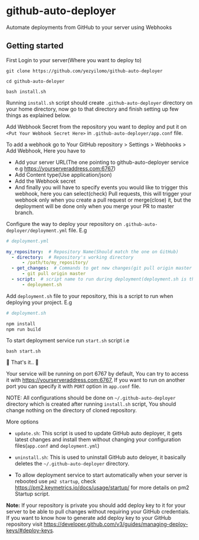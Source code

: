 # github-auto-deployer
Automate deployments from GitHub to your server using Webhooks

## Getting started
First Login to your server(Where you want to deploy to)

`git clone https://github.com/yezyilomo/github-auto-deployer`

`cd github-auto-deloyer`

`bash install.sh`

Running `install.sh` script should create `.github-auto-deployer` directory on your home directory, now go to that directory and finish setting up few things as explained below.

Add Webhook Secret from the repository you want to deploy and put it on `<Put Your Webhook Secret Here>`  in `.github-auto-deployer/app.conf` file.

To add a webhook go to Your GitHub repository > Settings > Webhooks > Add Webhook, Here you have to 
- Add your server URL(The one pointing to github-auto-deployer service e.g https://yourserveraddress.com:6767)
- Add Content type(Use application/json)
- Add the Webhook secret
- And finally you will have to specify events you would like to trigger this webhook, here you can select(check) Pull requests, this will trigger your webhook only when you create a pull request or merge(close) it, but the deployment will be done only when you merge your PR to master branch.

Configure the way to deploy your repository on `.github-auto-deployer/deployment.yml` file. E.g

```yaml
# deployment.yml

my_repository:  # Repository Name(Should match the one on GitHub)
  - directory:  # Repository's working directory 
      - /path/to/my_repository/
  - get_changes:  # Commands to get new changes(git pull origin master is the default)
      - git pull origin master
  - script:  # script name to run during deployment(deployment.sh is the default)
      - deployment.sh
```

Add `deployment.sh` file to your repository, this is a script to run when deploying your project. E.g

```bash
# deployment.sh

npm install
npm run build
```

To start deployment service run `start.sh` script i.e

`bash start.sh`

:tada: That's it.. :tada: 

Your service will be running on port 6767 by default, You can try to access it with https://yourserveraddress.com:6767, If you want to run on another port you can specify it with `PORT` option in `app.conf` file.

NOTE: All configurations should be done on `~/.github-auto-deployer` directory which is created after running `install.sh` script, You should change nothing on the directory of cloned repository.

More options
- `update.sh`: This script is used to update GitHub auto deployer, it gets latest changes and install them without changing your configuration files(`app.conf` and `deployment.yml`)

- `uninstall.sh`: This is used to uninstall GitHub auto deloyer, it basically deletes the `~/.github-auto-deployer` directory.

- To allow deployment service to start automatically when your server is rebooted use `pm2 startup`, check https://pm2.keymetrics.io/docs/usage/startup/ for more details on pm2 Startup script.

**Note:** If your repository is private you should add deploy key to it for your server to be able to pull changes without requiring your GitHub credentials. If you want to know how to generate add deploy key to your GitHub repository visit https://developer.github.com/v3/guides/managing-deploy-keys/#deploy-keys.